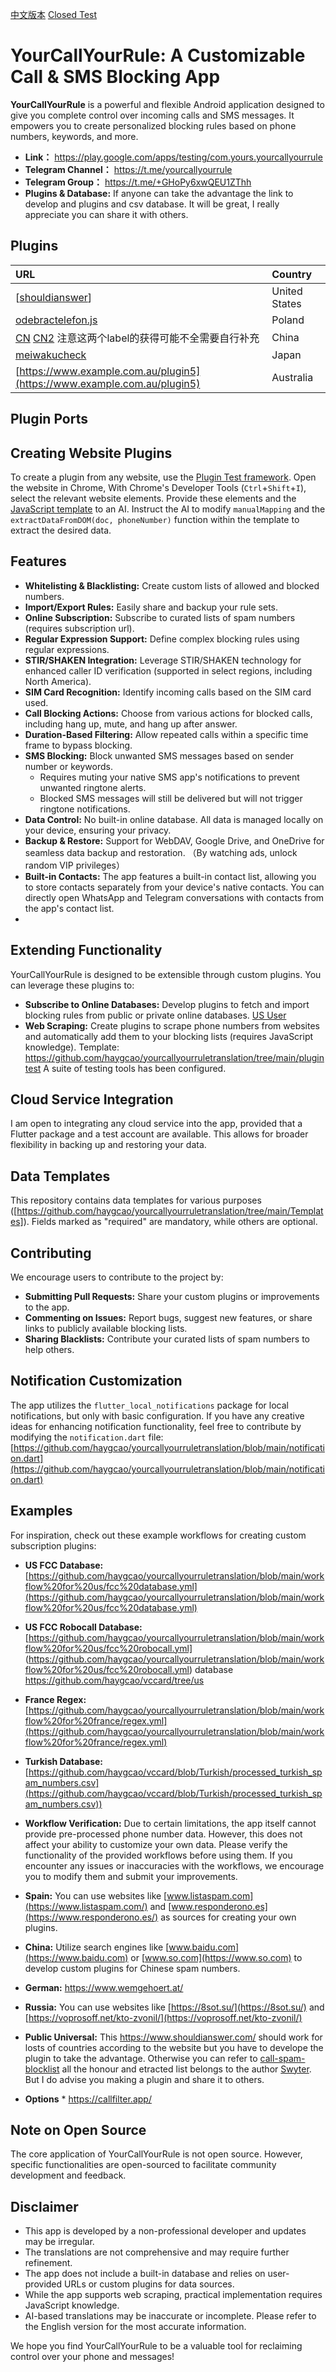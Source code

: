 [中文版本](https://github.com/haygcao/yourcallyourruletranslation/blob/main/zhreadme.md)
 [Closed Test](https://groups.google.com/g/yourcallyourrule)
# YourCallYourRule: A Customizable Call & SMS Blocking App

**YourCallYourRule** is a powerful and flexible Android application designed to give you complete control over incoming calls and SMS messages. It empowers you to create personalized blocking rules based on phone numbers, keywords, and more.

* **Link：** https://play.google.com/apps/testing/com.yours.yourcallyourrule
* **Telegram Channel：** https://t.me/yourcallyourrule
* **Telegram Group：** https://t.me/+GHoPy6xwQEU1ZThh
* **Plugins & Database:** If anyone can take the advantage the link to develop and plugins and csv database. It will be great, I really appreciate you can share it with others.  

## Plugins

| URL                                                      | Country       |
| :------------------------------------------------------- | :------------ |
| [[shouldianswer](https://github.com/haygcao/yourcallyourruletranslation/raw/refs/heads/main/plugins/shouldianswer.js)] | United States |
| [odebractelefon.js](https://raw.githubusercontent.com/haygcao/yourcallyourruletranslation/refs/heads/main/plugins/odebractelefon.js) | Poland|
| [CN](https://github.com/haygcao/yourcallyourruletranslation/raw/refs/heads/main/plugins/soo.js) [CN2](https://raw.githubusercontent.com/haygcao/yourcallyourruletranslation/refs/heads/main/plugins/bd.js) 注意这两个label的获得可能不全需要自行补充| China       |
| [meiwakucheck](https://raw.githubusercontent.com/haygcao/yourcallyourruletranslation/refs/heads/main/plugins/meiwakucheck.js) | Japan        |
| [https://www.example.com.au/plugin5](https://www.example.com.au/plugin5)| Australia     |

 ## Plugin Ports
## Creating Website Plugins
To create a plugin from any website, use the [Plugin Test framework](https://github.com/haygcao/yourcallyourruletranslation/tree/main/plugintest). Open the website in Chrome, With Chrome's Developer Tools (`Ctrl`+`Shift`+`I`), select the relevant website elements. Provide these elements and the [JavaScript template](https://github.com/haygcao/yourcallyourruletranslation/blob/main/plugintest/lib/english.js) to an AI. Instruct the AI to modify `manualMapping` and the `extractDataFromDOM(doc, phoneNumber)` function within the template to extract the desired data.

## Features

* **Whitelisting & Blacklisting:** Create custom lists of allowed and blocked numbers.
* **Import/Export Rules:** Easily share and backup your rule sets.
* **Online Subscription:** Subscribe to curated lists of spam numbers (requires subscription url).
* **Regular Expression Support:** Define complex blocking rules using regular expressions.
* **STIR/SHAKEN Integration:** Leverage STIR/SHAKEN technology for enhanced caller ID verification (supported in select regions, including North America).
* **SIM Card Recognition:** Identify incoming calls based on the SIM card used.
* **Call Blocking Actions:** Choose from various actions for blocked calls, including hang up, mute, and hang up after answer.
* **Duration-Based Filtering:** Allow repeated calls within a specific time frame to bypass blocking.
* **SMS Blocking:** Block unwanted SMS messages based on sender number or keywords.
  * Requires muting your native SMS app's notifications to prevent unwanted ringtone alerts.
  * Blocked SMS messages will still be delivered but will not trigger ringtone notifications.
* **Data Control:** No built-in online database. All data is managed locally on your device, ensuring your privacy.
* **Backup & Restore:** Support for WebDAV, Google Drive, and OneDrive for seamless data backup and restoration.  （By watching ads, unlock random VIP privileges）
* **Built-in Contacts:** The app features a built-in contact list, allowing you to store contacts separately from your device's native contacts. You can directly open WhatsApp and Telegram conversations with contacts from the app's contact list.
* 
## Extending Functionality

YourCallYourRule is designed to be extensible through custom plugins. You can leverage these plugins to:

* **Subscribe to Online Databases:** Develop plugins to fetch and import blocking rules from public or private online databases. [US User](https://github.com/haygcao/vccard/tree/us)
* **Web Scraping:** Create plugins to scrape phone numbers from websites and automatically add them to your blocking lists (requires JavaScript knowledge). Template: https://github.com/haygcao/yourcallyourruletranslation/tree/main/plugintest  A  suite of testing tools has been configured.

## Cloud Service Integration
I am open to integrating any cloud service into the app, provided that a Flutter package and a test account are available. This allows for broader flexibility in backing up and restoring your data.

## Data Templates
This repository contains data templates for various purposes ([https://github.com/haygcao/yourcallyourruletranslation/tree/main/Templates]). Fields marked as "required" are mandatory, while others are optional.


## Contributing

We encourage users to contribute to the project by:

* **Submitting Pull Requests:** Share your custom plugins or improvements to the app.
* **Commenting on Issues:** Report bugs, suggest new features, or share links to publicly available blocking lists.
* **Sharing Blacklists:** Contribute your curated lists of spam numbers to help others.


## Notification Customization

The app utilizes the `flutter_local_notifications` package for local notifications, but only with basic configuration. If you have any creative ideas for enhancing notification functionality, feel free to contribute by modifying the `notification.dart` file: [https://github.com/haygcao/yourcallyourruletranslation/blob/main/notification.dart](https://github.com/haygcao/yourcallyourruletranslation/blob/main/notification.dart)

## Examples

For inspiration, check out these example workflows for creating custom subscription plugins:

* **US FCC Database:** [https://github.com/haygcao/yourcallyourruletranslation/blob/main/workflow%20for%20us/fcc%20database.yml](https://github.com/haygcao/yourcallyourruletranslation/blob/main/workflow%20for%20us/fcc%20database.yml)
* **US FCC Robocall Database:** [https://github.com/haygcao/yourcallyourruletranslation/blob/main/workflow%20for%20us/fcc%20robocall.yml] (https://github.com/haygcao/yourcallyourruletranslation/blob/main/workflow%20for%20us/fcc%20robocall.yml) database https://github.com/haygcao/vccard/tree/us
* **France Regex:** [https://github.com/haygcao/yourcallyourruletranslation/blob/main/workflow%20for%20france/regex.yml](https://github.com/haygcao/yourcallyourruletranslation/blob/main/workflow%20for%20france/regex.yml)
* **Turkish Database:** [https://github.com/haygcao/vccard/blob/Turkish/processed_turkish_spam_numbers.csv](https://github.com/haygcao/vccard/blob/Turkish/processed_turkish_spam_numbers.csv))


* **Workflow Verification:** Due to certain limitations, the app itself cannot provide pre-processed phone number data. However, this does not affect your ability to customize your own data. Please verify the functionality of the provided workflows before using them. If you encounter any issues or inaccuracies with the workflows, we encourage you to modify them and submit your improvements. 

* **Spain:** You can use websites like [www.listaspam.com](https://www.listaspam.com/) and [www.responderono.es](https://www.responderono.es/) as sources for creating your own plugins.
* **China:** Utilize search engines like [www.baidu.com](https://www.baidu.com) or [www.so.com](https://www.so.com) to develop custom plugins for Chinese spam numbers.
*  **German:** https://www.wemgehoert.at/
* **Russia:** You can use websites like   [https://8sot.su/](https://8sot.su/) and [https://voprosoff.net/kto-zvonil/](https://voprosoff.net/kto-zvonil/)
*  **Public Universal:**  This https://www.shouldianswer.com/ should work for losts of countries according to the website but you have to develope the plugin to take the advantage. Otherwise you can refer to [call-spam-blocklist](https://github.com/Swyter/call-spam-blocklist/tree/master) all the  honour and etracted list belongs to the author [Swyter](https://github.com/Swyter/call-spam-blocklist/tree/master). But I do advise you making a plugin and share it to others.
*   **Options** * https://callfilter.app/
  
## Note on Open Source

The core application of YourCallYourRule is not open source. However, specific functionalities are open-sourced to facilitate community development and feedback.

## Disclaimer

* This app is developed by a non-professional developer and updates may be irregular.
* The translations are not comprehensive and may require further refinement.
* The app does not include a built-in database and relies on user-provided URLs or custom plugins for data sources.
* While the app supports web scraping, practical implementation requires JavaScript knowledge.
* AI-based translations may be inaccurate or incomplete. Please refer to the English version for the most accurate information.


We hope you find YourCallYourRule to be a valuable tool for reclaiming control over your phone and messages!
